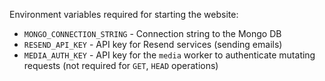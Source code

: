Environment variables required for starting the website:

- `MONGO_CONNECTION_STRING` - Connection string to the Mongo DB
- `RESEND_API_KEY` - API key for Resend services (sending emails)
- `MEDIA_AUTH_KEY` - API key for the `media` worker to authenticate mutating requests (not required for `GET`, `HEAD` operations)
 